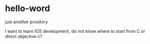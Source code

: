 # hello-word
just another prository

I want to learn IOS development, do not know where to start from C or direct objactive-c?
